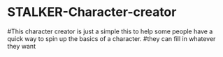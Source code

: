 # STALKER-Character-creator
#This character creator is just a simple this to help some people have a quick way to spin up the basics of a character. #they can fill in whatever they want
